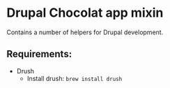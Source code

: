 # Drupal Chocolat app mixin

Contains a number of helpers for Drupal development.

## Requirements:
* Drush
  * Install drush: `brew install drush`